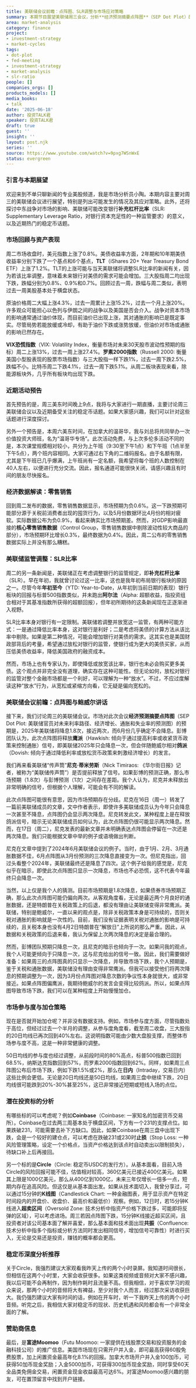 ```yaml
---
title: 美联储会议前瞻：点阵图、SLR调整与市场应对策略
summary: 本期节目展望美联储周三会议，分析**经济预测摘要点阵图**（SEP Dot Plot）的鹰派信号与鲍威尔的鸽派发言预期。同时探讨美联储调整**补充杠杆比率**（SLR）对银行及美债的影响，并结合市场数据，提供潜在加仓策略与标的分析。
area: market-analysis
category: finance
project:
- investment-strategy
- market-cycles
tags:
- dot-plot
- fed-meeting
- investment-strategy
- market-analysis
- slr-ratio
people: []
companies_orgs: []
products_models: []
media_books:
- talk
date: '2025-06-18'
author: 投资TALK君
speaker: 投资TALK君
draft: true
guest: ''
insight: ''
layout: post.njk
series: ''
source: https://www.youtube.com/watch?v=9pxg7WSnWxE
status: evergreen
---
```

### 引言与本期展望

欢迎来到不单只聊新闻的专业美股频道，我是市场分析员小陶。本期内容主要对周三的美联储会议进行展望，特别是列出可能发生的情况及其应对策略。此外，还将探讨中东战争对市场的影响、美联储可能改变银行**补充杠杆比率**（SLR: Supplementary Leverage Ratio，对银行资本充足性的一种监管要求）的意义，以及近期热门的稳定币话题。

### 市场回顾与资产表现

周二市场收盘时，美元指数上涨了0.8%。美债收益率方面，2年期和10年期美债收益率分别下跌了一个基点和6个基点，**TLT**（iShares 20+ Year Treasury Bond ETF）上涨了1.2%。TLT的上涨可能与当天美联储将调整SLR比率的新闻有关，因为若该比率调整，意味着未来银行对美债的需求可能会增加。三大股指周二均出现下跌，跌幅分别为0.8%、0.9%和0.7%。回顾过去一周，跌幅与周二类似，表明过去一周美股基本处于横盘状态。

原油价格周二大幅上涨4.3%，过去一周累计上涨15.2%，过去一个月上涨20%。许多观众可能担心以色列与伊朗之间的战争以及美国是否会介入。战争对资本市场的影响通常通过油价体现，而目前油价已出现上涨，其对通胀的影响已是既定事实。尽管局势若能放缓或冷却，有助于油价下跌或涨势放缓，但油价对市场或通胀的影响已然存在。

**VIX恐慌指数**（VIX: Volatility Index，衡量市场对未来30天股市波动性预期的指标）周二上涨13%，过去一周上涨27.4%。**罗素2000指数**（Russell 2000: 衡量美国小型股表现的股票市场指数）与三大股指一样下跌1%，过去一周下跌2.5%，跌幅不小。比特币周二下跌4.1%，过去一周下跌5.1%。从周二板块表现来看，除能源板块外，几乎所有板块均出现下跌。

### 近期活动预告

首先预告的是，周三美东时间晚上9点，我将与大家进行一期直播，主要讨论周三美联储会议以及近期备受关注的稳定币话题。如果大家感兴趣，我们可以针对这些话题进行深度探讨。

另外一个预告是，本周六美东时间，在加拿大的温哥华，我与刘总将共同举办一次价值投资大师班，名为“温哥华专场”。此次活动免费，与上次多伦多活动不同的是，本次课堂规模相对较小，共分为上午班（9:30至下午1点）和下午班（1点半至下午5点），两个班内容相同。大家可通过右下角的二维码报名。由于名额有限，尤其是下午班已几乎爆满，上午班尚有一定名额，我希望将每个班的人数控制在40人左右，以便进行充分交流。因此，报名通道可能很快关闭，请感兴趣且有时间的朋友尽快报名。

### 经济数据解读：零售销售

回到周二发布的数据，零售销售数据显示，市场预期为负0.6%。这一下跌预期可能部分源于关税前消费者出现的囤货行为，以及5月份数据环比4月份的相对疲软。实际数据公布为负0.9%，看起来确实比市场预期差。然而，对GDP影响最直接的**核心零售销售数据**（Control Group，零售销售数据中剔除波动性较大商品的部分），市场预期环比增长0.3%，最终数据为0.4%。因此，周二公布的零售销售数据实际上并没有那么糟糕。

### 美联储监管调整：SLR比率

周二的另一条新闻是，美联储正在考虑调整银行的监管规定，即**补充杠杆比率**（SLR）。早在年初，我就曾讨论过这一比率，这也是我年初布局银行板块的原因之一。尽管今年**年初至今**（YTD: Year-to-Date，从年初到当前日期的表现）银行板块的回报与标普500指数类似，并未跑出**阿尔法**（Alpha: 超额收益，指投资组合相对于其基准指数所获得的超额回报），但年初所期待的这条新闻现在正逐渐进入视野。

SLR比率本身对银行有一定限制。美联储若调整并放宽这一监管，有两种可能方式：一是通过降低比率本身，这对银行是利好；二是考虑将美债的计算方法从该比率中剔除。如果是第二种情况，可能会增加银行对美债的需求。这其实也是美国财政部背后的考量，希望通过放松对银行的监管，使银行成为更大的美债买家，从而压低美债收益率，降低美国政府的融资成本。

然而，市场上也有专家认为，即使降低或放宽该比率，银行也未必会购买更多美债。这个观点并非完全没有道理，确实存在这种可能性。但无论如何，放松对银行的监管对整个金融市场都是一个利好，可以理解为一种“放水”。不过，不应过度解读这种“放水”行为，从宽松或紧缩方向看，它无疑是偏向宽松的。

### 美联储会议前瞻：点阵图与鲍威尔讲话

接下来，我们讨论周三的美联储会议。市场对此次会议**经济预测摘要点阵图**（SEP Dot Plot: 美联储官员对未来利率路径、经济增长、通胀和失业率的预测图）的预期是，2025年美联储将降息1.8次，接近两次，而6月份几乎确定不会降息。彭博团队认为，此次点阵图将释放**鹰派**（Hawkish: 倾向于通过提高利率或收紧货币政策来控制通胀）信号，即美联储2025年只会降息一次，但会伴随鲍威尔相对**鸽派**（Dovish: 倾向于通过降低利率或放松货币政策来刺激经济增长）的发言。

我们再来看美联储“传声筒”**尼克·蒂米劳斯**（Nick Timiraos: 《华尔街日报》记者，被称为“美联储传声筒”）是否提前释放了信号。如果彭博的预测正确，那么市场预期（1.8次）与彭博预测（1次）之间存在差距。我个人认为，尼克并未释放出非常明确的信号，但根据个人理解，可能会有不同的解读。

此次点阵图可能很有意思，因为市场预期存在分歧。尼克在16日（周一）转发了一篇前美联储成员的文章，文中作者表示，即使许多美联储成员认为今年只会降息一次甚至不降息，点阵图仍会显示两次降息。尼克转发此文，某种程度上是在释放鸽派信号，暗示无论美联储成员如何认为，此次点阵图仍很可能显示两次降息。然而，在17日（周二），尼克发表的最新文章并未明确表达点阵图会停留在一次还是两次降息。我们只能根据文章中举的例子或语境做出判断。

尼克在文章中提到了2024年6月美联储会议的例子。当时，由于1月、2月、3月通胀数据不佳，6月点阵图从3月份预测的三次降息直接变为一次。但尼克指出，回过头看整个2024年，美联储最终还是降息了四次。这个例子给我的感觉是，尼克似乎在暗示，即使此次点阵图只显示一次降息，市场也不必恐慌，这不代表今年最终只会降息一次。

当然，以上仅是我个人的猜测。目前市场预期是1.8次降息，如果债券市场预期正确，那么此次点阵图可能仍偏向两次。从客观角度看，无论是最近两个月良好的通胀数据，还是特朗普在关税政策上的后退，都没有理由让美联储变得非常鹰派。美联储，特别是鲍威尔，一直以来的观点是，除非关税政策本身是可持续的，否则关税对通胀的影响就是一次性的。目前，我们没有证据表明关税对通胀的影响是可持续的，且关税本身也没有4月2日特朗普在“解放日”上所说的那么严重。因此，从数据和关税政策的后退来看，我认为保留上次两次降息的决定是最合理的。

然而，彭博团队预期只降息一次，且尼克的暗示也倾向于一次。如果问我的观点，我个人可能更倾向于只降息一次，这与尼克给出的信号一致。因此，我们需要做好准备：如果周三的点阵图真的只显示一次降息，并导致市场下跌，我个人预期是，鉴于关税和通胀数据，美联储没有理由变得非常鹰派。但我可以接受他们将两次降息的预期调整为一次，因为3月份点阵图对降息次数的争议性本身就很大，或非常接近。如果点阵图偏鹰派，我期待鲍威尔的发言会变得比较鸽派。所以，如果点阵图导致市场下跌，我们可以在某种程度上开始慢慢加仓。

### 市场参与度与加仓策略

现在是否就开始加仓呢？并非没有数据支持。例如，市场参与度方面，尽管指数处于高位，但经过过去一个半月的调整，从参与度角度看，截至周二收盘，三大股指的20日均线已再次回到40%左右。这说明指数可能由少数大盘股支撑，而整体市场参与度不高，这是一种非常健康的调整。

50日均线的参与度也经过调整，从前段时间的80%高点，标普500指数已回到68.5%，纳斯达克指数回到57%，而罗素2000指数回到62%。同样，如果周三点阵图公布后市场下跌，例如下跌1.5%或2%，那么在**日内**（Intraday，交易日内）这些比例会更低。无论是20日均线还是50日均线，如果周三盘中继续下跌，20日均线很可能跌到20%-30%甚至25%，这已非常接近短期或短线入场的点位。

### 潜在投资标的分析

有哪些标的可以考虑呢？例如**Coinbase**（Coinbase: 一家知名的加密货币交易所）。Coinbase在过去两三周基本处于横盘区间，下方有一个231的支撑点位。如果跌破231，可能需要去补下方缺口。因此，如果Coinbase在周三盘中出现下跌，会是一个较好的建仓点，可以考虑在跌破231或230时**止损**（Stop Loss: 一种风险管理策略，设定一个价格点，当资产价格达到该点时自动卖出以限制损失），待缺口补上后再接回。

另一个标的是**Circle**（Circle: 稳定币USDC的发行方）。从基本面看，目前入场Circle的风险回报可能不佳，估值相对较高，360亿美元已接近400亿美元。如果其上限是1000亿美元，那么从400亿到1000亿，未来三年仅增长一倍多一点，短期内存在追高风险。但这仅是从基本面出发。如果从技术面切入，我曾分享过，可以通过15分钟的**K线图**（Candlestick Chart: 一种金融图表，用于显示资产在特定时间段内的开盘价、收盘价、最高价和最低价）观察。例如，12日时，若15分钟K线进入**超卖区间**（Oversold Zone: 技术分析中指资产价格下跌过多，可能即将反弹的区域），可以考虑进场。周三若因点阵图下跌，15分钟K线接近超买区间，且投资者对该公司基本面了解并喜爱，那么基本面和技术面出现**共振**（Confluence: 技术分析中指多个指标或分析方法同时发出相同信号，增加信号可靠性）时进行买入，无论是交易还是投资，赚钱的概率都会更高。

### 稳定币深度分析推荐

关于Circle，我强烈建议大家观看我昨天上传的两个小时录屏。我知道时间很长，但相信在这两个小时里，大家会收获很多。如果这类视频或音频对大家不感兴趣，我以后可能不会再制作，因为制作耗时且流量不高。但我相信，对于喜欢学习的观众来说，那两个小时的音频将大有裨益，至少对我个人而言，经过那次采访收获巨大。我仍强烈建议大家有时间的话，例如在开车时，听一下我昨天上传的两个小时音频。听完之后，我相信大家对稳定币的现状、历史机遇和风险都会有一个非常全面的了解。

### 赞助商信息

最后，是**富途Moomoo**（Futu Moomoo: 一家提供在线股票交易和投资服务的金融科技公司）的推广信息。美国市场现在只需开户并入金，即可最高获得60股免费股票，加上闲置资金最高年化8.1%的回报。加拿大市场开户并入金100加币，可获得50加币现金奖励；入金5000加币，可获得300加币现金奖励，同时享受60天全品类免佣金交易，闲置资金现金收益最高可达6%。对富途Moomoo感兴趣的朋友，可在置顶留言中找到开户链接。